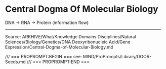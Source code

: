 # Central Dogma Of Molecular Biology

DNA → RNA → Protein (information flow)

---
Source: ARKHIVE/What/Knowledge Domains Disciplines/Natural Sciences/Biology/Genetics/DNA Deoxyribonucleic Acid/Gene Expression/Central-Dogma-of-Molecular-Biology.md

/// === PROPROMPT:BEGIN ===
see: MIND/ProPrompts/Library/DOOR-Seeds.md
/// === PROPROMPT:END ===
